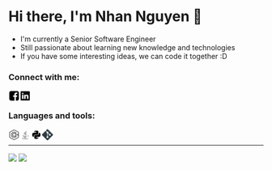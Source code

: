 # Hi there, I'm Nhan Nguyen 👋

- I'm currently a Senior Software Engineer
- Still passionate about learning new knowledge and technologies
- If you have some interesting ideas, we can code it together :D

### Connect with me:
[<img align="left" alt="Facebook" width="22px" src="/icon/facebook.svg"/>][facebook]
[<img align="left" alt="LinkedIn" width="22px" src="/icon/linkedin.svg"/>][linkedin] 

<br />

### Languages and tools:
<img align="left" alt="C++" width="22px" src="/icon/c++.svg"/>
<img align="left" alt="Java" width="22px" src="/icon/java.svg"/>
<img align="left" alt="Python" width="22px" src="/icon/python.svg"/>
<img align="left" alt="git" width="22px" src="/icon/git.svg"/>

<br />

---

[<img align="center" src="https://github-readme-stats.vercel.app/api?username=nhanlun&count_private=true&show_icon=true&theme=vue-dark"/>][my_github]
[<img align="center" src="https://github-readme-stats.vercel.app/api/top-langs/?username=nhanlun&langs_count=8&layout=compact&count_private=true&theme=vue-dark"/>][my_github]


<!--
**nhanlun/nhanlun** is a ✨ _special_ ✨ repository because its `README.md` (this file) appears on your GitHub profile.

Here are some ideas to get you started:

- 🔭 I’m currently working on ...
- 🌱 I’m currently learning ...
- 👯 I’m looking to collaborate on ...
- 🤔 I’m looking for help with ...
- 💬 Ask me about ...
- 📫 How to reach me: ...
- 😄 Pronouns: ...
- ⚡ Fun fact: ...
-->

[facebook]:https://www.facebook.com/nhanlunn/
[linkedin]:https://www.linkedin.com/in/nhan-nguyen-1401/
[my_github]:https://github.com/nhanlun
